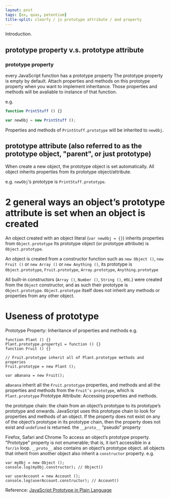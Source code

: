 ```yaml
---
layout: post
tags: [ex, quas, petentium]
title-split: clearfy / js prototype attribute / and property 
---
```

Introduction.

## prototype property v.s. prototype attribute
### prototype property
every JavaScript function has a prototype property
The prototype property is empty by default.
Attach properties and methods on this prototype property when you want to implement inheritance. Those properties and methods will be avaliable to instance of that function.

e.g.
```javascript
function PrintStuff () {}

var newObj = new PrintStuff ();
```
Properties and methods of `PrintStuff.prototype` will be inherited to `newObj`.

## prototype attribute (also referred to as the __prototype object__, "parent", or just __prototype__)
When create a new object, the prototype object is set automatically.
All object inherits properties from its prototype object/attribute.

e.g. `newObj`‘s prototype is `PrintStuff.prototype`.

# 2 general ways an object’s prototype attribute is set when an object is created
An object created with an object literal (`var newObj = {}`) inherits properties from `Object.prototype` 
Its prototype object (or prototype attribute) is `Object.prototype`.

An object is created from a constructor function such as `new Object ()`, `new Fruit ()` or `new Array ()` or `new Anything ()`,
its prototype is `Object.prototype`, `Fruit.prototype`, `Array.prototype`, `Anything.prototype`

All built-in constructors (`Array ()`, `Number ()`, `String ()`, etc.) were created from the `Object` constructor, and as such their prototype is `Object.prototype`.
`Object.prototype` itself does not inherit any methods or properties from any other object.

# Useness of prototype
Prototype Property: Inheritance of properties and methods
e.g.
```
function Plant () {}
Plant.prototype.property1 = function () {}
function Fruit () {}

// Fruit.prototype inherit all of Plant.prototype methods and properies 
Fruit.prototype = new Plant ();

var aBanana = new Fruit();
```
`aBanana` inherit all the `Fruit.prototype` properties, and methods and all the properties and methods from the `Fruit’s prototype`, which is `Plant.prototype`
Prototype Attribute: Accessing properties and methods.

the prototype chain: 
the chain from an object’s prototype to its prototype’s prototype and onwards. 
JavaScript uses this prototype chain to look for properties and methods of an object.
If the property does not exist on any of the object’s prototype in its prototype chain, then the property does not exist and `undefined` is returned.
the `__proto__` “pseudo” property

Firefox, Safari and Chrome
To access an object’s prototype property.
"Prototype" property is not enumerable; that is, it isn’t accessible in a `for/in` loop.
`__proto__` also contains an object’s prototype object.
all objects that inherit from another object also inherit a `constructor` property. 
e.g.
```
var myObj = new Object ();
console.log(myObj.constructor); // Object()

var userAccount = new Account (); 
console.log(userAccount.constructor); // Account()
```
Reference: [JavaScript Prototype in Plain Language](http://javascriptissexy.com/javascript-prototype-in-plain-detailed-language/)
